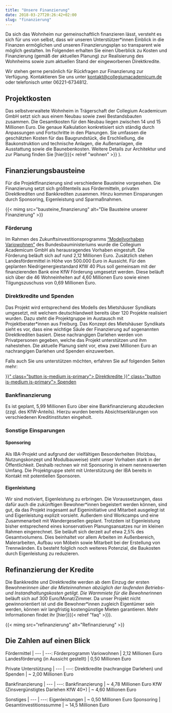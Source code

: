 ```yaml
---
title: "Unsere Finanzierung"
date: 2018-03-27T20:26:42+02:00
slug: "finanzierung"
---
```


Da sich das Wohnheim nur gemeinschaftlich finanzieren lässt, versteht es sich für uns von selbst, dass wir unseren Unterstützer*innen Einblick in die Finanzen ermöglichen und unseren Finanzierungsplan so transparent wie möglich gestalten. Im Folgenden erhalten Sie einen Überblick zu Kosten und Finanzierung (gemäß der aktuellen Planung) zur Realisierung des Wohnheims sowie zum aktuellen Stand der eingeworbenen Direktkredite.

Wir stehen gerne persönlich für Rückfragen zur Finanzierung zur Verfügung. Kontaktieren Sie uns unter [kontakt@collegiumacademicum.de](mailto:kontakt@collegiumacademicum.de) oder telefonisch unter 06221-6734812.

## Projektkosten
Das selbstverwaltete Wohnheim in Trägerschaft der Collegium Academicum GmbH setzt sich aus einem Neubau sowie zwei Bestandsbauten zusammen. Die Gesamtkosten für den Neubau liegen zwischen 14 und 15 Millionen Euro. Die genaue Kalkulation konkretisiert sich ständig durch Anpassungen und Fortschritte in den Planungen. Sie umfassen die geschätzten Kosten für das Baugrundstück, die Erschließung, die Baukonstruktion und technische Anlagen, die Außenanlagen, die Ausstattung sowie die Baunebenkosten.
Weitere Details zur Architektur und zur Planung finden Sie [hier]({{< relref "wohnen" >}} ).

## Finanzierungsbausteine
Für die Projektfinanzierung sind verschiedene Bausteine vorgesehen. Die Finanzierung setzt sich größtenteils aus Fördermitteln, privaten Direktkrediten und Bankkrediten zusammen. Hinzu kommen Einsparungen durch Sponsoring, Eigenleistung und Sparmaßnahmen.

{{< mimg src="bausteine_finanzierung" alt="Die Bausteine unserer Finanzierung" >}}

### Förderung
Im Rahmen des Zukunftsinvestitionsprogramms [“Modellvorhaben Variowohnen”](https://www.forschungsinitiative.de/variowohnungen/p01-foerderprogramm/) des Bundesbauministeriums wurde die Collegium Academicum GmbH als herausragendes Vorhaben eingestuft. Die Förderung beläuft sich auf rund 2,12 Millionen Euro. Zusätzlich stehen Landesfördermittel in Höhe von 500.000 Euro in Aussicht. Für den geplanten Niedrigenergiestandard KfW 40 Plus soll gemeinsam mit der finanzierenden Bank eine KfW Förderung umgesetzt werden. Diese beläuft sich über die 46 Wohneinheiten auf 4,60 Millionen Euro sowie einen Tilgungszuschuss von 0,69 Millionen Euro.

### Direktkredite und Spenden
Das Projekt wird entsprechend des Modells des Mietshäuser Syndikats umgesetzt, mit welchem deutschlandweit bereits über 120 Projekte realisiert wurden. Dazu steht die Projektgruppe im Austausch mit Projektberater*innen aus Freiburg. Das Konzept des Mietshäuser Syndikats sieht es vor, dass eine wichtige Säule der Finanzierung auf sogenannten Direktkrediten basiert. Diese nachrangigen Darlehen werden von Privatpersonen gegeben, welche das Projekt unterstützen und ihm nahestehen. Die aktuelle Planung sieht vor, etwa zwei Millionen Euro an nachrangigen Darlehen und Spenden einzuwerben.

Falls auch Sie uns unterstützen möchten, erfahren Sie auf folgenden Seiten mehr:

<div class="buttons is-centered">
    <a href="{{< relref "direktkredite" >}}" class="button is-medium is-primary">
        <span class="icon">
            <i class="fas fa-hand-holding-heart"></i>
        </span>
        <span>Direktkredite</span>
    </a>
    <a href="{{< relref "spenden" >}}" class="button is-medium is-primary">
        <span class="icon">
            <i class="fas fa-hand-holding-heart"></i>
        </span>
        <span>Spenden</span>
    </a>
</div>

### Bankfinanzierung
Es ist geplant, 5,99 Millionen Euro über eine Bankfinanzierung abzudecken (zzgl. des KfW-Anteils). Hierzu wurden bereits Absichtserklärungen von verschiedenen Kreditinstituten eingeholt.

### Sonstige Einsparungen
#### Sponsoring
Als IBA-Projekt und aufgrund der vielfältigen Besonderheiten (Holzbau, Nutzungskonzept und Modulbauweise) steht unser Vorhaben stark in der Öffentlichkeit. Deshalb rechnen wir mit Sponsoring in einem nennenswerten Umfang. Die Projektgruppe steht mit Unterstützung der IBA bereits in Kontakt mit potentiellen Sponsoren.

#### Eigenleistung
Wir sind motiviert, Eigenleistung zu erbringen. Die Voraussetzungen, dass dafür auch die zukünftigen Bewohner*innen begeistert werden können, sind gut, da das Projekt insgesamt auf Eigeninitiative und Mitarbeit ausgelegt ist und Eigenleistung explizit vorsieht. Außerdem sind Workcamps und eine Zusammenarbeit mit Wandergesellen geplant. Trotzdem ist Eigenleistung bisher entsprechend eines konservativen Planungsansatzes nur im kleinen Rahmen eingerechnet. Sie beläuft sich derzeit auf etwa 2,5% des Gesamtvolumens. Dies beinhaltet vor allem Arbeiten im Außenbereich, Malerarbeiten, Aufbau von Möbeln sowie Mitarbeit bei der Erstellung von Trennwänden. Es besteht folglich noch weiteres Potenzial, die Baukosten durch Eigenleistung zu reduzieren.

## Refinanzierung der Kredite
Die Bankkredite und Direktkredite werden ab dem Einzug der ersten Bewohner*innen über die Mieteinnahmen abzüglich der laufenden Betriebs- und Instandhaltungskosten getilgt. Die Warmmiete für die Bewohner*innen beläuft sich auf 300 Euro/Monat/Zimmer. Da unser Projekt nicht gewinnorientiert ist und die Bewohner*innen zugleich Eigentümer sein werden, können wir langfristig kostengünstige Mieten garantieren. Mehr Informationen findet ihr [hier]({{< relref "faq" >}}).

{{< mimg src="refinanzierung" alt="Refinanzierung" >}}

## Die Zahlen auf einen Blick
Fördermittel | 
--- | ---:
Förderprogramm Variowohnen | 2,12 Millionen Euro
Landesförderung (in Aussicht gestellt) | 0,50 Millionen Euro

Private Unterstützung | 
--- | ---:
Direktkredite (nachrangige Darlehen) und Spenden | ~ 2,00 Millionen Euro

Bankfinanzierung | 
--- | ---:
Bankfinanzierung | ~ 4,78 Millionen Euro
KfW (Zinsvergünstigtes Darlehen KfW 40+) | ~ 4,60 Millionen Euro

Sonstiges | 
--- | ---:
Eigenleistungen | ~ 0,50 Millionen Euro
Sponsoring | 
Gesamtinvestitionssumme | ~ 14,5 Millionen Euro